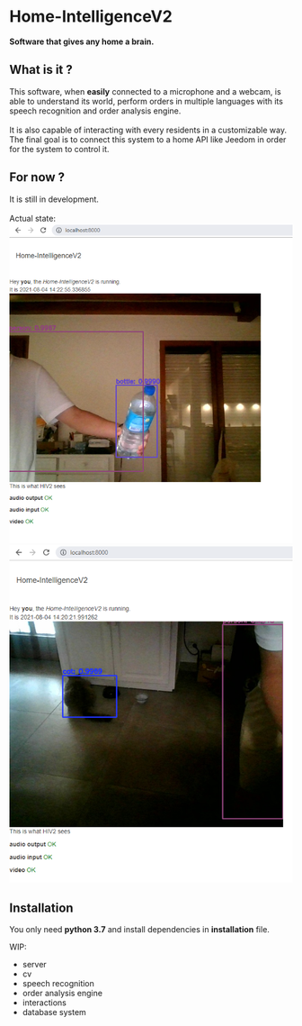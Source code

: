 # Home-IntelligenceV2
**Software that gives any home a brain.**
## What is it ?
This software, when **easily** connected to a microphone and a webcam, is able to understand its world, perform orders in multiple languages with its speech recognition and order analysis engine.</br></br>
It is also capable of interacting with every residents in a customizable way.</br>
The final goal is to connect this system to a home API like Jeedom in order for the system to control it.

## For now ?
It is still in development. </br></br>
Actual state: </br>
![example](images_for_github/demo.png)
![example](images_for_github/demo2.png)

## Installation
You only need **python 3.7** and install dependencies in **installation** file.

WIP:
- server
- cv
- speech recognition
- order analysis engine
- interactions
- database system

